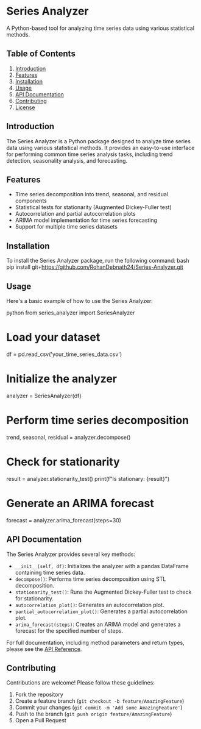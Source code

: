 # Series Analyzer

A Python-based tool for analyzing time series data using various statistical methods.

## Table of Contents

1. [Introduction](#introduction)
2. [Features](#features)
3. [Installation](#installation)
4. [Usage](#usage)
5. [API Documentation](#api-documentation)
6. [Contributing](#contributing)
7. [License](#license)

## Introduction

The Series Analyzer is a Python package designed to analyze time series data using various statistical methods. It provides an easy-to-use interface for performing common time series analysis tasks, including trend detection, seasonality analysis, and forecasting.

## Features

- Time series decomposition into trend, seasonal, and residual components
- Statistical tests for stationarity (Augmented Dickey-Fuller test)
- Autocorrelation and partial autocorrelation plots
- ARIMA model implementation for time series forecasting
- Support for multiple time series datasets

## Installation

To install the Series Analyzer package, run the following command:
bash pip install git+https://github.com/RohanDebnath24/Series-Analyzer.git

## Usage

Here's a basic example of how to use the Series Analyzer:


python from series_analyzer import SeriesAnalyzer

# Load your dataset
df = pd.read_csv('your_time_series_data.csv')

# Initialize the analyzer
analyzer = SeriesAnalyzer(df)

# Perform time series decomposition
trend, seasonal, residual = analyzer.decompose()

# Check for stationarity
result = analyzer.stationarity_test() print(f"Is stationary: {result}")

# Generate an ARIMA forecast
forecast = analyzer.arima_forecast(steps=30)


## API Documentation

The Series Analyzer provides several key methods:

- `__init__(self, df)`: Initializes the analyzer with a pandas DataFrame containing time series data.
- `decompose()`: Performs time series decomposition using STL decomposition.
- `stationarity_test()`: Runs the Augmented Dickey-Fuller test to check for stationarity.
- `autocorrelation_plot()`: Generates an autocorrelation plot.
- `partial_autocorrelation_plot()`: Generates a partial autocorrelation plot.
- `arima_forecast(steps)`: Creates an ARIMA model and generates a forecast for the specified number of steps.

For full documentation, including method parameters and return types, please see the [API Reference](docs/api.md).

## Contributing

Contributions are welcome! Please follow these guidelines:

1. Fork the repository
2. Create a feature branch (`git checkout -b feature/AmazingFeature`)
3. Commit your changes (`git commit -m 'Add some AmazingFeature'`)
4. Push to the branch (`git push origin feature/AmazingFeature`)
5. Open a Pull Request



